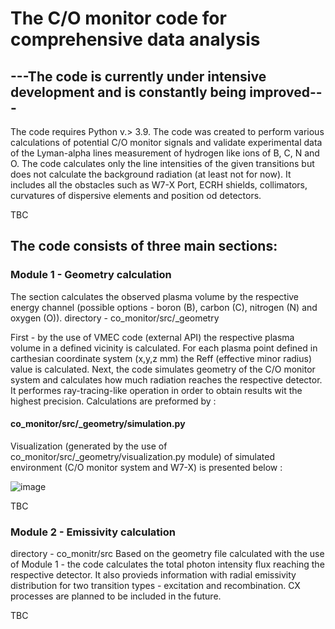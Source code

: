 

# The C/O monitor code for comprehensive data analysis

## ---The code is currently under intensive development and is constantly being improved---

The code requires Python v.> 3.9.
The code was created to perform various calculations of potential C/O monitor signals and validate experimental data of the Lyman-alpha lines measurement of hydrogen like ions of B, C, N and O. The code calculates only the line intensities of the given transitions but does not calculate the background radiation (at least not for now). It includes all the obstacles such as W7-X Port, ECRH shields, collimators, curvatures of dispersive elements and position od detectors. 

TBC


## The code consists of three main sections:
### Module 1 - Geometry calculation

The section calculates the observed plasma volume by the respective energy channel (possible options - boron (B), carbon (C), nitrogen (N) and oxygen (O)). 
directory - co_monitor/src/_geometry 

First - by the use of VMEC code (external API) the respective plasma volume in a defined vicinity is calculated. For each plasma point defined in carthesian coordinate system (x,y,z  mm) the Reff (effective minor radius) value is calculated. 
Next, the code simulates geometry of the C/O monitor system and calculates how much radiation reaches the respective detector. It performes ray-tracing-like operation in order to obtain results wit the highest precision. 
Calculations are preformed by : 
#### co_monitor/src/_geometry/simulation.py

Visualization (generated by the use of co_monitor/src/_geometry/visualization.py module) of simulated environment (C/O monitor system and W7-X) is presented below :

![image](https://user-images.githubusercontent.com/53053987/215343224-e3b838d3-9ae7-49ee-84da-e3a590bcce87.png)

TBC


### Module 2 - Emissivity calculation

directory - co_monitr/src
Based on the geometry file calculated with the use of Module 1 - the code calculates the total photon intensity flux reaching the respective detector.
It also provieds information with radial emissivity distribution for two transition types - excitation and recombination. CX processes are planned to be included in the future.

TBC
